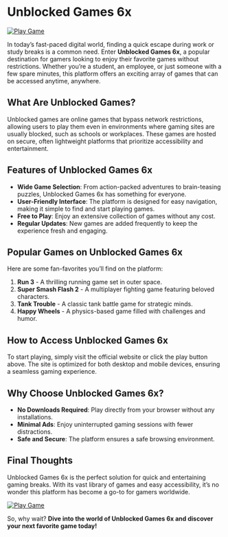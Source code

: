 # Unblocked Games 6x

[![Play Game](https://img.shields.io/badge/Play_Game-Click_Here-brightgreen?style=for-the-badge)](https://scriptrst.com/unblocked-games-6x/)

In today’s fast-paced digital world, finding a quick escape during work or study breaks is a common need. Enter **Unblocked Games 6x**, a popular destination for gamers looking to enjoy their favorite games without restrictions. Whether you’re a student, an employee, or just someone with a few spare minutes, this platform offers an exciting array of games that can be accessed anytime, anywhere.

## What Are Unblocked Games?

Unblocked games are online games that bypass network restrictions, allowing users to play them even in environments where gaming sites are usually blocked, such as schools or workplaces. These games are hosted on secure, often lightweight platforms that prioritize accessibility and entertainment.

## Features of Unblocked Games 6x

- **Wide Game Selection**: From action-packed adventures to brain-teasing puzzles, Unblocked Games 6x has something for everyone.
- **User-Friendly Interface**: The platform is designed for easy navigation, making it simple to find and start playing games.
- **Free to Play**: Enjoy an extensive collection of games without any cost.
- **Regular Updates**: New games are added frequently to keep the experience fresh and engaging.

## Popular Games on Unblocked Games 6x

Here are some fan-favorites you’ll find on the platform:

1. **Run 3** - A thrilling running game set in outer space.
2. **Super Smash Flash 2** - A multiplayer fighting game featuring beloved characters.
3. **Tank Trouble** - A classic tank battle game for strategic minds.
4. **Happy Wheels** - A physics-based game filled with challenges and humor.

## How to Access Unblocked Games 6x

To start playing, simply visit the official website or click the play button above. The site is optimized for both desktop and mobile devices, ensuring a seamless gaming experience.

## Why Choose Unblocked Games 6x?

- **No Downloads Required**: Play directly from your browser without any installations.
- **Minimal Ads**: Enjoy uninterrupted gaming sessions with fewer distractions.
- **Safe and Secure**: The platform ensures a safe browsing environment.

## Final Thoughts

Unblocked Games 6x is the perfect solution for quick and entertaining gaming breaks. With its vast library of games and easy accessibility, it’s no wonder this platform has become a go-to for gamers worldwide. 

[![Play Game](https://img.shields.io/badge/Play_Game-Click_Here-brightgreen?style=for-the-badge)](https://scriptrst.com/unblocked-games-6x/)

So, why wait? **Dive into the world of Unblocked Games 6x and discover your next favorite game today!**

